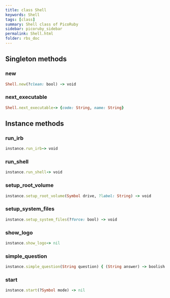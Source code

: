 ```yaml
---
title: class Shell
keywords: Shell
tags: [class]
summary: Shell class of PicoRuby
sidebar: picoruby_sidebar
permalink: Shell.html
folder: rbs_doc
---
```

## Singleton methods
### new

```ruby
Shell.new(?clean: bool) -> void
```
### next_executable

```ruby
Shell.next_executable-> {code: String, name: String}
```
## Instance methods
### run_irb

```ruby
instance.run_irb-> void
```
### run_shell

```ruby
instance.run_shell-> void
```
### setup_root_volume

```ruby
instance.setup_root_volume(Symbol drive, ?label: String) -> void
```
### setup_system_files

```ruby
instance.setup_system_files(?force: bool) -> void
```
### show_logo

```ruby
instance.show_logo-> nil
```
### simple_question

```ruby
instance.simple_question(String question) { (String answer) -> boolish } -> void
```
### start

```ruby
instance.start(?Symbol mode) -> nil
```
